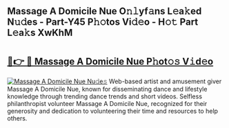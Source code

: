 ## Massage A Domicile Nue O𝚗𝚕yf𝚊ns L𝚎a𝚔ed N𝚞𝚍es - Part-Y45 P𝚑𝚘tos Vi𝚍𝚎o - H𝚘𝚝 Part L𝚎a𝚔s XwKhM

# <h2><a href="http://kfc4zh.oniu.top/?m=Massage+A+Domicile+Nue">🔗👉 🔴 Massage A Domicile Nue P𝚑ot𝚘𝚜 V𝚒d𝚎o</a></h2>

[![Massage A Domicile Nue Nu𝚍e𝚜](https://i.imgur.com/0qMVB7G.gif)](http://kfc4zh.oniu.top/?m=Massage+A+Domicile+Nue)
Web-based artist and amusement giver Massage A Domicile Nue, known for disseminating dance and lifestyle knowledge through trending dance trends and short videos. Selfless philanthropist volunteer Massage A Domicile Nue, recognized for their generosity and dedication to volunteering their time and resources to help others.  
